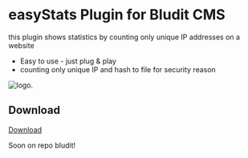 # easyStats Plugin for Bludit CMS
this plugin shows statistics by counting only unique IP addresses on a website 
- Easy to use - just plug & play
- counting only unique IP and hash to file for security reason

 
![logo.](https://i.imgur.com/8W3jbsP.jpg)

## Download
[Download](https://pages.github.com/)

 Soon on repo bludit!
